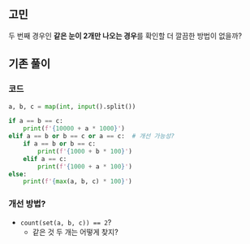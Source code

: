 ## 고민
두 번째 경우인 **같은 눈이 2개만 나오는 경우**를 확인할 더 깔끔한 방법이 없을까?

## 기존 풀이
### 코드
```python
a, b, c = map(int, input().split())

if a == b == c:
    print(f'{10000 + a * 1000}')
elif a == b or b == c or a == c:  # 개선 가능성?
    if a == b or b == c:
        print(f'{1000 + b * 100}')
    elif a == c:
        print(f'{1000 + a * 100}')
else:
    print(f'{max(a, b, c) * 100}')

```
### 개선 방법?
- `count(set(a, b, c)) == 2`?
  - 같은 것 두 개는 어떻게 찾지?
